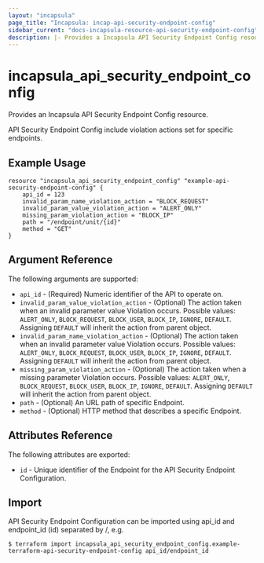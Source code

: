 ```yaml
---
layout: "incapsula"
page_title: "Incapsula: incap-api-security-endpoint-config"
sidebar_current: "docs-incapsula-resource-api-security-endpoint-config"
description: |- Provides a Incapsula API Security Endpoint Config resource.
---
```


# incapsula_api_security_endpoint_config

Provides an Incapsula API Security Endpoint Config resource.

API Security Endpoint Config include violation actions set for specific endpoints.

## Example Usage

```hcl
resource "incapsula_api_security_endpoint_config" "example-api-security-endpoint-config" {
    api_id = 123
	invalid_param_name_violation_action = "BLOCK_REQUEST"
	invalid_param_value_violation_action = "ALERT_ONLY"
	missing_param_violation_action = "BLOCK_IP"
	path = "/endpoint/unit/{id}"
	method = "GET"
}
```

## Argument Reference

The following arguments are supported:

* `api_id` - (Required) Numeric identifier of the API to operate on.
* `invalid_param_value_violation_action` - (Optional) The action taken when an invalid parameter value Violation occurs.
  Possible values: `ALERT_ONLY`, `BLOCK_REQUEST`, `BLOCK_USER`, `BLOCK_IP`, `IGNORE`, `DEFAULT`. Assigning `DEFAULT`
  will inherit the action from parent object.
* `invalid_param_name_violation_action` - (Optional) The action taken when an invalid parameter value Violation occurs.
  Possible values: `ALERT_ONLY`, `BLOCK_REQUEST`, `BLOCK_USER`, `BLOCK_IP`, `IGNORE`, `DEFAULT`. Assigning `DEFAULT`
  will inherit the action from parent object.
* `missing_param_violation_action` - (Optional) The action taken when a missing parameter Violation occurs. Possible
  values:
  `ALERT_ONLY`, `BLOCK_REQUEST`, `BLOCK_USER`, `BLOCK_IP`, `IGNORE`, `DEFAULT`. Assigning `DEFAULT` will inherit the
  action from parent object.
* `path` - (Optional) An URL path of specific Endpoint.
* `method` - (Optional) HTTP method that describes a specific Endpoint.

## Attributes Reference

The following attributes are exported:

* `id` - Unique identifier of the Endpoint for the API Security Endpoint Configuration.

## Import

API Security Endpoint Configuration can be imported using api_id and endpoint_id (id) separated by /, e.g.
```
$ terraform import incapsula_api_security_endpoint_config.example-terraform-api-security-endpoint-config api_id/endpoint_id

```
